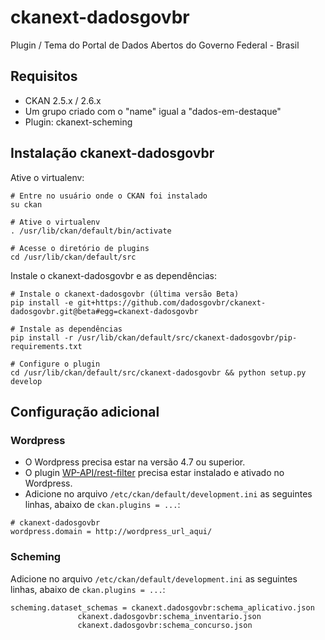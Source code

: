 # ckanext-dadosgovbr
Plugin / Tema do Portal de Dados Abertos do Governo Federal - Brasil

## Requisitos

- CKAN 2.5.x / 2.6.x
- Um grupo criado com o "name" igual a "dados-em-destaque"
- Plugin: ckanext-scheming


## Instalação ckanext-dadosgovbr

Ative o virtualenv:
```
# Entre no usuário onde o CKAN foi instalado
su ckan

# Ative o virtualenv
. /usr/lib/ckan/default/bin/activate 

# Acesse o diretório de plugins
cd /usr/lib/ckan/default/src
```

Instale o ckanext-dadosgovbr e as dependências:
```
# Instale o ckanext-dadosgovbr (última versão Beta)
pip install -e git+https://github.com/dadosgovbr/ckanext-dadosgovbr.git@beta#egg=ckanext-dadosgovbr

# Instale as dependências
pip install -r /usr/lib/ckan/default/src/ckanext-dadosgovbr/pip-requirements.txt

# Configure o plugin
cd /usr/lib/ckan/default/src/ckanext-dadosgovbr && python setup.py develop
```


## Configuração adicional

### Wordpress
- O Wordpress precisa estar na versão 4.7 ou superior.
- O plugin [WP-API/rest-filter](https://github.com/thenets/rest-filter) precisa estar instalado e ativado no Wordpress.
- Adicione no arquivo `/etc/ckan/default/development.ini` as seguintes linhas, abaixo de `ckan.plugins = ...`:
```
# ckanext-dadosgovbr
wordpress.domain = http://wordpress_url_aqui/
```

### Scheming
Adicione no arquivo `/etc/ckan/default/development.ini` as seguintes linhas, abaixo de `ckan.plugins = ...`:
```
scheming.dataset_schemas = ckanext.dadosgovbr:schema_aplicativo.json
			   ckanext.dadosgovbr:schema_inventario.json
			   ckanext.dadosgovbr:schema_concurso.json
```
